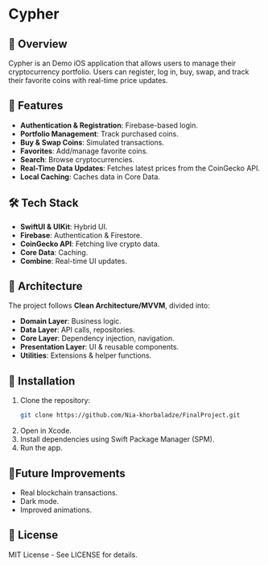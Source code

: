 # Cypher

## 🚀 Overview
Cypher is an Demo iOS application that allows users to manage their cryptocurrency portfolio. Users can register, log in, buy, swap, and track their favorite coins with real-time price updates.

## 📌 Features
- **Authentication & Registration**: Firebase-based login.
- **Portfolio Management**: Track purchased coins.
- **Buy & Swap Coins**: Simulated transactions.
- **Favorites**: Add/manage favorite coins.
- **Search**: Browse cryptocurrencies.
- **Real-Time Data Updates**: Fetches latest prices from the CoinGecko API.
- **Local Caching**: Caches data in Core Data.

## 🛠 Tech Stack
- **SwiftUI & UIKit**: Hybrid UI.
- **Firebase**: Authentication & Firestore.
- **CoinGecko API**: Fetching live crypto data.
- **Core Data**: Caching.
- **Combine**: Real-time UI updates.

## 📂 Architecture
The project follows **Clean Architecture/MVVM**, divided into:
- **Domain Layer**: Business logic.
- **Data Layer**: API calls, repositories.
- **Core Layer**: Dependency injection, navigation.
- **Presentation Layer**: UI & reusable components.
- **Utilities**: Extensions & helper functions.

## 🔧 Installation
1. Clone the repository:
   ```sh
   git clone https://github.com/Nia-khorbaladze/FinalProject.git
2. Open in Xcode.
3. Install dependencies using Swift Package Manager (SPM).
4. Run the app.

## 🚀Future Improvements
- Real blockchain transactions.
- Dark mode.
- Improved animations.

## 📜 License
MIT License - See LICENSE for details.
